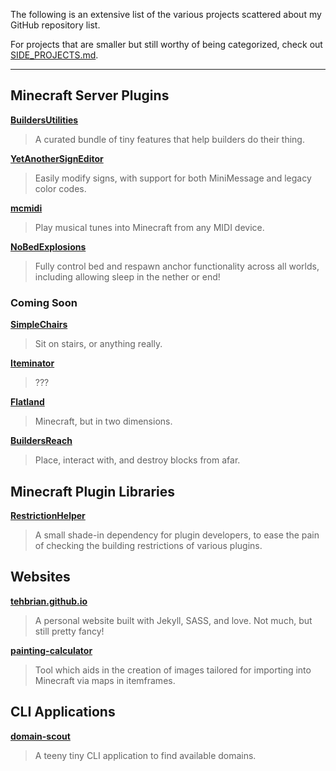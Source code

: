 The following is an extensive list of the various projects scattered about my GitHub repository list.

For projects that are smaller but still worthy of being categorized, check out [SIDE_PROJECTS.md](SIDE_PROJECTS.md).

---

## Minecraft Server Plugins

[**BuildersUtilities**][bu]

> A curated bundle of tiny features that help builders do their thing.

[**YetAnotherSignEditor**][yase]

> Easily modify signs, with support for both MiniMessage and legacy color codes.

[**mcmidi**][mcmidi]

> Play musical tunes into Minecraft from any MIDI device.

[**NoBedExplosions**][nbe]

> Fully control bed and respawn anchor functionality across all worlds, including allowing sleep in the nether or end!

[bu]: https://github.com/TehBrian/BuildersUtilities
[yase]: https://github.com/TehBrian/YetAnotherSignEditor
[mcmidi]: https://github.com/mcmidi-uwu
[nbe]: https://github.com/TehBrian/NoBedExplosions

### Coming Soon

[**SimpleChairs**][sc]

> Sit on stairs, or anything really.

[**Iteminator**][iteminator]

> ???

[**Flatland**][fl]

> Minecraft, but in two dimensions.

[**BuildersReach**][br]

> Place, interact with, and destroy blocks from afar.

[sc]: https://github.com/TehBrian/SimpleChairs
[iteminator]: https://github.com/TehBrian/Iteminator
[fl]: https://github.com/TehBrian/Flatland
[br]: https://github.com/TehBrian/BuildersReach

## Minecraft Plugin Libraries

[**RestrictionHelper**][rh]

> A small shade-in dependency for plugin developers, to ease the pain of checking the building restrictions of various plugins.

[rh]: https://github.com/TehBrian/RestrictionHelper

## Websites

[**tehbrian.github.io**][tehbrian]

> A personal website built with Jekyll, SASS, and love. Not much, but still pretty fancy!

[**painting-calculator**][pc]

> Tool which aids in the creation of images tailored for importing into Minecraft via maps in itemframes.

[tehbrian]: https://github.com/TehBrian/tehbrian.github.io
[pc]: https://github.com/TehBrian/painting-calculator

## CLI Applications

[**domain-scout**][ds]

> A teeny tiny CLI application to find available domains.

[ds]: https://github.com/TehBrian/domain-scout
